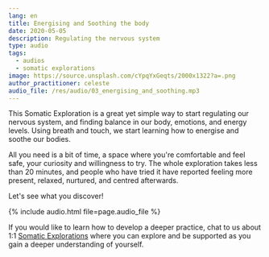 ```yaml
---
lang: en
title: Energising and Soothing the body
date: 2020-05-05
description: Regulating the nervous system
type: audio
tags:
  - audios
  - somatic explorations
image: https://source.unsplash.com/cYpqYxGeqts/2000x1322?a=.png
author_practitioner: celeste
audio_file: /res/audio/03_energising_and_soothing.mp3 
---
```


This Somatic Exploration is a great yet simple way to start regulating our nervous system, and finding balance in our
body, emotions, and energy levels. Using breath and touch, we start learning how to energise and soothe our bodies.

All you need is a bit of time, a space where you're comfortable and feel safe, your curiosity and willingness to try.
The whole exploration takes less than 20 minutes, and people who have tried it have reported feeling more present,
relaxed, nurtured, and centred afterwards.

Let's see what you discover!

{% include audio.html  file=page.audio_file %}

If you would like to learn how to develop a deeper practice, chat to us about 1:1 [Somatic Explorations](/modalities/somatic-explorations/)
where you can explore and be supported as you gain a deeper understanding of yourself.
